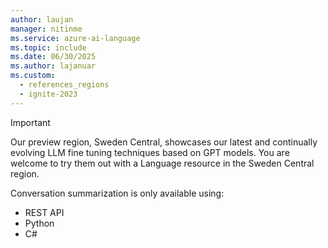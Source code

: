 ```yaml
---
author: laujan
manager: nitinme
ms.service: azure-ai-language
ms.topic: include
ms.date: 06/30/2025
ms.author: lajanuar
ms.custom:
  - references_regions
  - ignite-2023
---
```


> [!IMPORTANT]
> Our preview region, Sweden Central, showcases our latest and continually evolving LLM fine tuning techniques based on GPT models. You are welcome to try them out with a Language resource in the Sweden Central region.
>
> Conversation summarization is only available using:
>  - REST API
>  - Python
>  - C#
